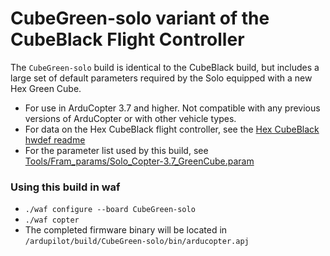 # CubeGreen-solo variant of the CubeBlack Flight Controller

The `CubeGreen-solo` build is identical to the CubeBlack build, but includes a large set of default parameters required by the Solo equipped with a new Hex Green Cube.

- For use in ArduCopter 3.7 and higher. Not compatible with any previous versions of ArduCopter or with other vehicle types.
- For data on the Hex CubeBlack flight controller, see the [Hex CubeBlack hwdef readme](https://github.com/ArduPilot/ardupilot/blob/master/libraries/AP_HAL_ChibiOS/hwdef/CubeBlack/README.md)
- For the parameter list used by this build, see [Tools/Fram_params/Solo_Copter-3.7_GreenCube.param](https://github.com/ArduPilot/ardupilot/blob/master/Tools/Frame_params/Solo_Copter-3.7_GreenkCube.param)

### Using this build in waf

- `./waf configure --board CubeGreen-solo`
- `./waf copter`
- The completed firmware binary will be located in `/ardupilot/build/CubeGreen-solo/bin/arducopter.apj`
